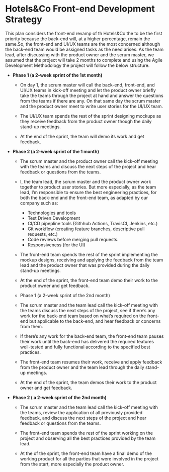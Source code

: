 # Hotels&Co Front-end Development Strategy


This plan considers the front-end revamp of th Hotels&Co the to be the first priority because the back-end will, at a higher percentage, remain the same.So, the front-end and UI/UX teams are the most concerned although the back-end team would be assigned tasks as the need arises.
As the team lead, after discussing with the product owner and the scrum master, we assumed that the project will take 2 months to complete and using the Agile Development Methodology the project will follow the below structure.

* **Phase 1 (a 2-week sprint of the 1st month)**

    * On day 1, the scrum master will call the back-end, front-end, and UI/UX teams in kick-off meeting and let the product owner briefly take the teams through the project at hand and answer the questions from the teams if there are any. On that same day the scrum master and the product owner meet to write user stories for the UI/UX team.

    * The UI/UX team spends the rest of the sprint designing mockups as they receive feedback from the product owner though the daily stand-up meetings.

    * At the end of the sprint, the team will demo its work and get feedback.


* **Phase 2 (a 2-week sprint of the 1 month)**


    * The scrum master and the product owner call the kick-off meeting with the teams and discuss the next steps of the project and hear feedback or questions from the teams.

    * I, the team lead, the scrum master and the product owner work together to product user stories. But more especially, as the team lead, I’m responsible to ensure the best engineering practices, for both the back-end and the front-end team, as adapted by our company such as: 

        * Technologies and tools
        * Test Driven Development
        * CI/CD pipepline tools (Githhub Actions, TravisCI, Jenkins, etc.)
        * Git workflow (creating feature branches, descriptive pull requests, etc.)
        * Code reviews before merging pull requests.
        * Responsiveness (for the UI)


    * The front-end team spends the rest of the sprint implementing the mockup designs, receiving and applying the feedback from the team lead and the product owner that was provided during the daily stand-up meetings.

    * At the end of the sprint, the front-end team demo their work to the product owner and get feedback.

    * Phase 1 (a 2-week sprint of the 2nd month)

    * The scrum master and the team lead call the kick-off meeting with the teams discuss the next steps of the project, see if there’s any work for the back-end team based on what’s required  on the front-end but applicable to the back-end, and hear feedback or concerns from them.

    * If there’s any work for the back-end team, the front-end team pauses their work until the back-end has delivered the required features well-tested and fully functional according to the specified best practices.

    * The front-end team resumes their work, receive and apply feedback from the product owner and the team lead through the daily stand-up meetings. 

    * At the end of the sprint, the team demos their work to the product owner and get feedback.

* **Phase 2 ( a 2-week sprint of the 2nd month)** 

    * The scrum master and the team lead call the kick-off meeting with the teams, review the application of all previously provided feedback, and discuss the next steps of the project and hear feedback or questions from the teams.

    * The front-end team spends the rest of the sprint working on the project and observing all the best practices provided by the team lead.

    * At the of the sprint, the front-end team have a final  demo of the working product for all the parties that were involved in the project from the start, more especially the product owner.
